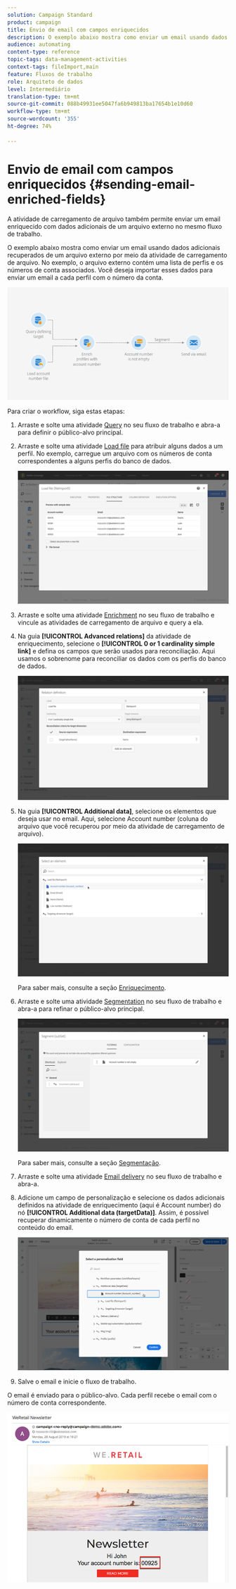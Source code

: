 ```yaml
---
solution: Campaign Standard
product: campaign
title: Envio de email com campos enriquecidos
description: O exemplo abaixo mostra como enviar um email usando dados adicionais recuperados de um arquivo externo por meio da atividade de carregamento de arquivo.
audience: automating
content-type: reference
topic-tags: data-management-activities
context-tags: fileImport,main
feature: Fluxos de trabalho
role: Arquiteto de dados
level: Intermediário
translation-type: tm+mt
source-git-commit: 088b49931ee5047fa6b949813ba17654b1e10d60
workflow-type: tm+mt
source-wordcount: '355'
ht-degree: 74%

---
```



# Envio de email com campos enriquecidos {#sending-email-enriched-fields}

<!--A new example showing how to send an email containing additional data retrieved from a load file activity has been added. [Read more](example-2-email-with-enriched-fields)-->

A atividade de carregamento de arquivo também permite enviar um email enriquecido com dados adicionais de um arquivo externo no mesmo fluxo de trabalho.

O exemplo abaixo mostra como enviar um email usando dados adicionais recuperados de um arquivo externo por meio da atividade de carregamento de arquivo. No exemplo, o arquivo externo contém uma lista de perfis e os números de conta associados. Você deseja importar esses dados para enviar um email a cada perfil com o número da conta.

![](assets/load_file_workflow_ex2.png)

Para criar o workflow, siga estas etapas:

1. Arraste e solte uma atividade [Query](../../automating/using/query.md) no seu fluxo de trabalho e abra-a para definir o público-alvo principal.

   <!--The Query activity is presented in the [Query](../../automating/using/query.md) section.-->

1. Arraste e solte uma atividade [Load file](../../automating/using/load-file.md) para atribuir alguns dados a um perfil. No exemplo, carregue um arquivo com os números de conta correspondentes a alguns perfis do banco de dados.

   ![](assets/load_file_activity.png)

1. Arraste e solte uma atividade [Enrichment](../../automating/using/enrichment.md) no seu fluxo de trabalho e vincule as atividades de carregamento de arquivo e query a ela.

1. Na guia **[!UICONTROL Advanced relations]** da atividade de enriquecimento, selecione o **[!UICONTROL 0 or 1 cardinality simple link]** e defina os campos que serão usados para reconciliação. Aqui usamos o sobrenome para reconciliar os dados com os perfis do banco de dados.

   ![](assets/load_file_enrichment_relation.png)

1. Na guia **[!UICONTROL Additional data]**, selecione os elementos que deseja usar no email. Aqui, selecione Account number (coluna do arquivo que você recuperou por meio da atividade de carregamento de arquivo).

   ![](assets/load_file_enrichment_select_element.png)

   <!--![](assets/load_file_enrichment_additional_data.png)-->

   Para saber mais, consulte a seção [Enriquecimento](../../automating/using/enrichment.md).

1. Arraste e solte uma atividade [Segmentation](../../automating/using/segmentation.md) no seu fluxo de trabalho e abra-a para refinar o público-alvo principal.

   ![](assets/load_file_segmentation.png)

   Para saber mais, consulte a seção [Segmentação](../../automating/using/segmentation.md).

1. Arraste e solte uma atividade [Email delivery](../../automating/using/email-delivery.md) no seu fluxo de trabalho e abra-a.

   <!--The Email delivery activity is presented in the [Email delivery](../../automating/using/email-delivery.md) section.-->

1. Adicione um campo de personalização e selecione os dados adicionais definidos na atividade de enriquecimento (aqui é Account number) do nó **[!UICONTROL Additional data (targetData)]**. Assim, é possível recuperar dinamicamente o número de conta de cada perfil no conteúdo do email.

   ![](assets/load_file_perso_field.png)

1. Salve o email e inicie o fluxo de trabalho.

O email é enviado para o público-alvo. Cada perfil recebe o email com o número de conta correspondente.

![](assets/load_file_email.png)
